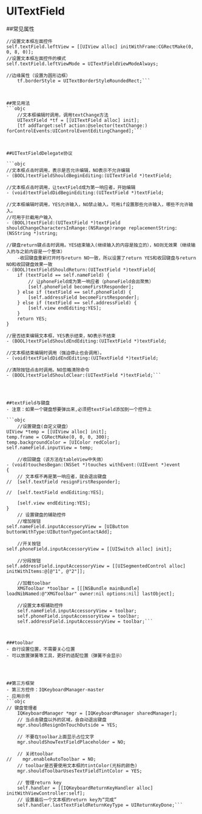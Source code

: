 # UITextField

##常见属性
```objc
//设置文本框左面控件
self.textField.leftView = [[UIView alloc] initWithFrame:CGRectMake(0, 0, 8, 0)];
//设置文本框左面控件的模式
self.textField.leftViewMode = UITextFieldViewModeAlways;

//边缘属性（设置为圆形边框）
    tf.borderStyle = UITextBorderStyleRoundedRect;```



##常见用法
```objc
    //文本框编辑时调用，调用textChange方法
    UITextField *tf = [[UITextField alloc] init];
    [tf addTarget:self action:@selector(textChange:) forControlEvents:UIControlEventEditingChanged];```



##UITextFieldDelegate协议

```objc
//文本框点击时调用，表示是否允许编辑，NO表示不允许编辑
- (BOOL)textFieldShouldBeginEditing:(UITextField *)textField;

//文本框点击时调用，让textField成为第一响应者，开始编辑
- (void)textFieldDidBeginEditing:(UITextField *)textField;

//文本框编辑时调用，YES允许输入，NO禁止输入。可用if设置那些允许输入，哪些不允许输入。
//可用于拦截用户输入
- (BOOL)textField:(UITextField *)textField shouldChangeCharactersInRange:(NSRange)range replacementString:(NSString *)string;

//键盘return键点击时调用。YES结束输入(继续输入的内容是独立的），NO则无效果（继续输入的与之前内容是一个整体）
    -收回键盘重新打开时与return NO一致，所以设置了return YES和收回键盘与return NO和收回键盘效果一致
- (BOOL)textFieldShouldReturn:(UITextField *)textField{
    if (textField == self.nameField) {
        // 让phoneField成为第一响应者（phoneField会出聚焦）
        [self.phoneField becomeFirstResponder];
    } else if (textField == self.phoneField) {
        [self.addressField becomeFirstResponder];
    } else if (textField == self.addressField) {
        [self.view endEditing:YES];
    }
    return YES;
}

//是否结束编辑文本框，YES表示结束，NO表示不结束
- (BOOL)textFieldShouldEndEditing:(UITextField *)textField;

//文本框结束编辑时调用（强迫停止也会调用）。
- (void)textFieldDidEndEditing:(UITextField *)textField;

//清除按钮点击时调用。NO忽略清除命令
- (BOOL)textFieldShouldClear:(UITextField *)textField;```




##textField与键盘
- 注意：如果一个键盘想要弹出来,必须把textField添加到一个控件上

```objc
    //设置键盘(自定义键盘）
UIView *temp = [[UIView alloc] init];
temp.frame = CGRectMake(0, 0, 0, 300);
temp.backgroundColor = [UIColor redColor];
self.nameField.inputView = temp;

    //收回键盘（该方法在tableView中失效）
- (void)touchesBegan:(NSSet *)touches withEvent:(UIEvent *)event
{
    // 文本框不再是第一响应者，就会退出键盘
//  [self.textField resignFirstResponder];

//  [self.textField endEditing:YES];

    [self.view endEditing:YES];
}
    // 设置键盘的辅助控件
    //增加按钮
self.nameField.inputAccessoryView = [UIButton buttonWithType:UIButtonTypeContactAdd];

    //开关按钮
self.phoneField.inputAccessoryView = [[UISwitch alloc] init];

    //分段按钮
self.addressField.inputAccessoryView = [[UISegmentedControl alloc] initWithItems:@[@"1", @"2"]];

    //加载toolbar
    XMGToolbar *toolbar = [[[NSBundle mainBundle] loadNibNamed:@"XMGToolbar" owner:nil options:nil] lastObject];

    //设置文本框辅助控件
    self.nameField.inputAccessoryView = toolbar;
    self.phoneField.inputAccessoryView = toolbar;
    self.addressField.inputAccessoryView = toolbar;```



###toolbar
- 自行设置位置，不需要关心位置
- 可以放置弹簧等工具，更好的适配位置（弹簧不会显示）




##第三方框架
- 第三方控件：IQKeyboardManager-master
- 应用示例
```objc
// 键盘管理者
    IQKeyboardManager *mgr = [IQKeyboardManager sharedManager];
    // 当点击键盘以外的区域，会自动退出键盘
    mgr.shouldResignOnTouchOutside = YES;

    // 不要在toolbar上面显示占位文字
    mgr.shouldShowTextFieldPlaceholder = NO;

    // 关闭toolbar
//    mgr.enableAutoToolbar = NO;
    // toolbar是否要使用文本框的tintColor(光标的颜色)
    mgr.shouldToolbarUsesTextFieldTintColor = YES;

    // 管理return key
    self.handler = [[IQKeyboardReturnKeyHandler alloc] initWithViewController:self];
    // 设置最后一个文本框的return key为“完成”
    self.handler.lastTextFieldReturnKeyType = UIReturnKeyDone;```
